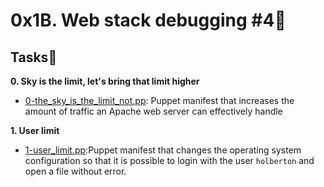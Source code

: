# 0x1B. Web stack debugging #4:briefcase:

## Tasks:page_with_curl:
**0. Sky is the limit, let's bring that limit higher**
- [0-the_sky_is_the_limit_not.pp](./0-the_sky_is_the_limit_not.pp):  Puppet manifest that increases the amount of traffic an Apache web server can effectively handle

**1. User limit**
- [1-user_limit.pp](./1-user_limit.pp):Puppet manifest that changes the operating system configuration so that it is possible to login with the user `holberton` and open a file without error.
